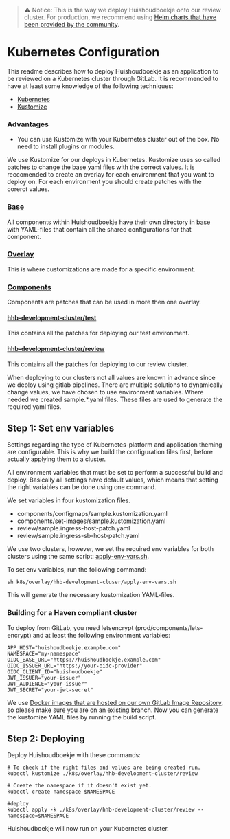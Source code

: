 > ⚠️ Notice: This is the way we deploy Huishoudboekje onto our review cluster.
> For production, we recommend using [Helm charts that have been
> provided by the community](https://gitlab.com/commonground/huishoudboekje/helm-charts).

# Kubernetes Configuration

This readme describes how to deploy Huishoudboekje as an application to be reviewed on a Kubernetes cluster through
GitLab. It is recommended to have at least some knowledge of the following techniques:

- [Kubernetes](https://kubernetes.io/)
- [Kustomize](https://kustomize.io/)

### Advantages

- You can use Kustomize with your Kubernetes cluster out of the box. No need to install plugins or modules.

We use Kustomize for our deploys in Kubernetes. Kustomize uses so called patches to change the base yaml files with the correct values. It is reccomended to create an overlay for each environment that you want to deploy on. For each environment you should create patches with the corerct values. 

### [Base](./base)

All components within Huishoudboekje have their own directory in [base](./base) with YAML-files that contain all the
shared configurations for that component.

### [Overlay](./overlay)

This is where customizations are made for a specific environment.

### [Components](./components)

Components are patches that can be used in more then one overlay.

#### [hhb-development-cluster/test](./overlay/cluster/prod)

This contains all the patches for deploying our test environment. 

#### [hhb-development-cluster/review](./overlay/cluster/review)

This contains all the patches for deploying to our review cluster. 

When deploying to our clusters not all values are known in advance since we deploy using gitlab pipelines. There are multiple solutions to dynamically change values, we have chosen to use environment variables. Where needed we created sample.*.yaml files. These files are used to generate the required yaml files.

## Step 1: Set env variables
Settings regarding the type of Kubernetes-platform and application theming are configurable. This is why we build the configuration files first, before actually applying them to a cluster.

All environment variables that must be set to perform a successful build and deploy. Basically all settings have default values, which means that setting the right variables can be done using one command.

We set variables in four kustomization files.
 - components/configmaps/sample.kustomization.yaml
 - components/set-images/sample.kustomization.yaml
 - review/sample.ingress-host-patch.yaml
 - review/sample.ingress-sb-host-patch.yaml

We use two clusters, however, we set the required env variables for both clusters using the same script: [apply-env-vars.sh](./apply-env-vars.sh).

To set env variables, run the following command:

```shell
sh k8s/overlay/hhb-development-cluser/apply-env-vars.sh
```

This will generate the necessary kustomization YAML-files.


### Building for a Haven compliant cluster

To deploy from GitLab, you need letsencrypt (prod/components/lets-encrypt) and at least the following environment variables:

```shell
APP_HOST="huishoudboekje.example.com"
NAMESPACE="my-namespace"
OIDC_BASE_URL="https://huishoudboekje.example.com"
OIDC_ISSUER_URL="https://your-oidc-provider"
OIDC_CLIENT_ID="huishoudboekje"
JWT_ISSUER="your-issuer"
JWT_AUDIENCE="your-issuer"
JWT_SECRET="your-jwt-secret"
```

We use [Docker images that are hosted on our own GitLab Image Repository](https://gitlab.com/commonground/huishoudboekje/app-new/container_registry), so please make sure you are on an
existing branch. Now you can generate the kustomize YAML files by running the build script.

## Step 2: Deploying

Deploy Huishoudboekje with these commands:

```shell
# To check if the right files and values are being created run.
kubectl kustomize ./k8s/overlay/hhb-development-cluster/review

# Create the namespace if it doesn't exist yet.
kubectl create namespace $NAMESPACE

#deploy
kubectl apply -k ./k8s/overlay/hhb-development-cluster/review --namespace=$NAMESPACE
```

Huishoudboekje will now run on your Kubernetes cluster.
